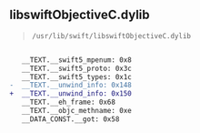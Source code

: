 ## libswiftObjectiveC.dylib

> `/usr/lib/swift/libswiftObjectiveC.dylib`

```diff

   __TEXT.__swift5_mpenum: 0x8
   __TEXT.__swift5_proto: 0x3c
   __TEXT.__swift5_types: 0x1c
-  __TEXT.__unwind_info: 0x148
+  __TEXT.__unwind_info: 0x150
   __TEXT.__eh_frame: 0x68
   __TEXT.__objc_methname: 0xe
   __DATA_CONST.__got: 0x58

```
